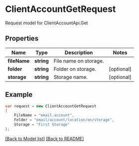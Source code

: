 
# ClientAccountGetRequest

Request model for ClientAccountApi.Get

## Properties

Name | Type | Description  | Notes
------------- | ------------- | ------------- | -------------
**fileName** | **string**| File name on storage. | 
**folder** | **string**| Folder on storage. | [optional] 
**storage** | **string**| Storage name. | [optional] 

## Example
```csharp
var request = new ClientAccountGetRequest
{ 
    FileName = "email.account",
    Folder = "email/account/location/on/storage",
    Storage = "First Storage"
};
```

[[Back to Model list]](Models.md) [[Back to README]](README.md)
